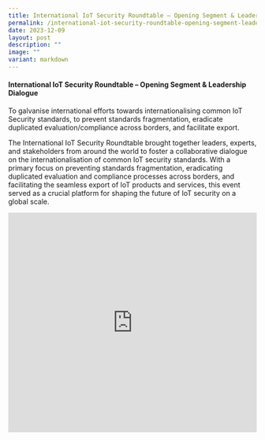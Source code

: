 ```yaml
---
title: International IoT Security Roundtable – Opening Segment & Leadership Dialogue
permalink: /international-iot-security-roundtable-opening-segment-leadership-dialogue/
date: 2023-12-09
layout: post
description: ""
image: ""
variant: markdown
---
```

#### **International IoT Security Roundtable – Opening Segment &amp; Leadership Dialogue**

To galvanise international efforts towards internationalising common IoT Security standards, to prevent standards fragmentation, eradicate duplicated evaluation/compliance across borders, and facilitate export. 

The International IoT Security Roundtable brought together leaders, experts, and stakeholders from around the world to foster a collaborative dialogue on the internationalisation of common IoT security standards. With a primary focus on preventing standards fragmentation, eradicating duplicated evaluation and compliance processes across borders, and facilitating the seamless export of IoT products and services, this event served as a crucial platform for shaping the future of IoT security on a global scale. 

<iframe allowfullscreen="" allow="accelerometer; autoplay; clipboard-write; encrypted-media; gyroscope; picture-in-picture; web-share" frameborder="0" title="YouTube video player" src="https://www.youtube.com/embed/okVGbxYPywk?si=y-z3tqqXZRcdeSKp" width="100%" height="445"></iframe>